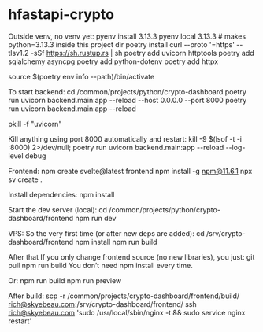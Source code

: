 # hfastapi-crypto
Outside venv, no venv yet:
pyenv install 3.13.3 
pyenv local 3.13.3   # makes python=3.13.3 inside this project dir
poetry install
curl --proto '=https' --tlsv1.2 -sSf https://sh.rustup.rs | sh
poetry add uvicorn httptools
poetry add sqlalchemy asyncpg
poetry add python-dotenv
poetry add httpx

source $(poetry env info --path)/bin/activate

To start backend:
cd /common/projects/python/crypto-dashboard
poetry run uvicorn backend.main:app --reload --host 0.0.0.0 --port 8000
poetry run uvicorn backend.main:app --reload

pkill -f "uvicorn"

Kill anything using port 8000 automatically and restart:
kill -9 $(lsof -t -i :8000) 2>/dev/null; poetry run uvicorn backend.main:app --reload --log-level debug

Frontend:
npm create svelte@latest frontend
npm install -g npm@11.6.1
npx sv create .

Install dependencies:
npm install

Start the dev server (local):
cd /common/projects/python/crypto-dashboard/frontend
npm run dev

VPS:
So the very first time (or after new deps are added):
cd /srv/crypto-dashboard/frontend
npm install
npm run build

After that
If you only change frontend source (no new libraries), you just:
git pull
npm run build
You don’t need npm install every time.

Or:
npm run build
npm run preview

After build:
scp -r /common/projects/crypto-dashboard/frontend/build/ rich@skyebeau.com:/srv/crypto-dashboard/frontend/
ssh rich@skyebeau.com 'sudo /usr/local/sbin/nginx -t && sudo service nginx restart'

